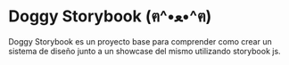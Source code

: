 # Doggy Storybook (ฅ^•ﻌ•^ฅ)

Doggy Storybook es un proyecto base para comprender como crear un sistema de diseño junto a un showcase del mismo utilizando storybook js. 
